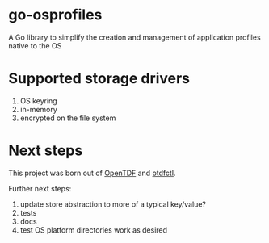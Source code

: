 # go-osprofiles

A Go library to simplify the creation and management of application profiles native to the OS

# Supported storage drivers

1. OS keyring
2. in-memory
3. encrypted on the file system

# Next steps

This project was born out of [OpenTDF](https://github.com/opentdf/platform) and [otdfctl](https://github.com/opentdf/otdfctl).

Further next steps:

1. update store abstraction to more of a typical key/value?
2. tests
3. docs
4. test OS platform directories work as desired
